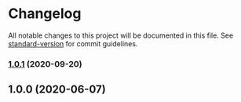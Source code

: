 # Changelog

All notable changes to this project will be documented in this file. See [standard-version](https://github.com/conventional-changelog/standard-version) for commit guidelines.

### [1.0.1](https://github.com/p6m7g8/p6dfz/compare/v1.0.0...v1.0.1) (2020-09-20)

## 1.0.0 (2020-06-07)
